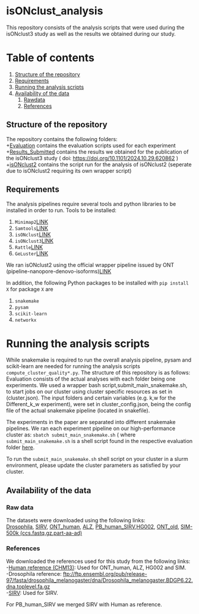 # isONclust_analysis
This repository consists of the analysis scripts that were used during the isONclust3 study as well as the results we obtained during our study.


# Table of contents
1. [Structure of the repository](#structure)
2. [Requirements](#requirements)
3. [Running the analysis scripts](#run_analyses)
4. [Availability of the data](#data_avail)
      1. [Rawdata](#raw)
      2. [References](#refs)
## Structure of the repository<a name="structure"></a>  
The repository contains the following folders: <br />
+[Evaluation](Evaluation) contains the evaluation scripts used for each experiment <br />
+[Results_Submitted](Results_Submitted) contains the results we obtained for the publication of the isONclust3 study ( doi: https://doi.org/10.1101/2024.10.29.620862 )<br />
+[isONclust2](isONclust2) contains the script run for the analysis of isONclust2 (seperate due to isONclust2 requiring its own wrapper script)<br />

## Requirements<a name="requirements"></a>

The analysis pipelines require several tools and python libraries to be installed in order to run.
Tools to be installed: 
1. `Minimap2`[LINK](https://github.com/lh3/minimap2)
2. `Samtools`[LINK](http://www.htslib.org/)
3. `isONclust`[LINK](https://github.com/ksahlin/isONclust)
4. `isONclust3`[LINK](https://github.com/aljpetri/isONclust3)
5. `Rattle`[LINK](https://github.com/comprna/RATTLE)
6. `GeLuster`[LINK](https://github.com/yutingsdu/GeLuster)

We ran isONclust2 using the official wrapper pipeline issued by ONT (pipeline-nanopore-denovo-isoforms)[LINK](https://github.com/nanoporetech/pipeline-nanopore-denovo-isoforms)

In addition, the following Python packages to be installed with ``pip install X`` for package `X` are

1. `snakemake`
2. `pysam`
3. `scikit-learn`
4. `networkx`

# Running the analysis scripts <a name="run_analyses"></a>
   
While snakemake is required to run the overall analysis pipeline, pysam and scikit-learn are needed for running the analysis scripts `compute_cluster_quality*.py`.
The structure of this repository is as follows: Evaluation consists of the actual analyses with each folder being one experiments. We used a wrapper bash script,submit_main_snakemake.sh, to start jobs on our cluster using cluster specific resources as set in (cluster.json). The input folders and certain variables (e.g. k,w for the Different_k_w experiment), were set in cluster_config.json, being the config file of the actual snakemake pipeline (located in snakefile). 

The experiments in the paper are separated into different snakemake pipelines. We ran each experiment pipeline on our high-performance cluster as: ``sbatch submit_main_snakemake.sh`` ( where `submit_main_snakemake.sh` is a shell script found in the respective evaluation folder [here](https://github.com/aljpetri/isONclust_analysis/tree/main/Evaluation). <br />

To run the `submit_main_snakemake.sh` shell script on your cluster in a slurm environment, please update the cluster parameters as satisfied by your cluster.


## Availability of the data<a name="data_avail"></a>

### Raw data<a name="raw"></a>

The datasets were downloaded using the following links:<br />
[Drosophila](https://www.ebi.ac.uk/ena/browser/view/PRJEB34849), [SIRV](https://www.ebi.ac.uk/ena/browser/view/PRJEB34849), [ONT_human](https://www.ncbi.nlm.nih.gov/sra/DRX524696), [ALZ](https://downloads.pacbcloud.com/public/dataset/Alzheimer2019_IsoSeq/), [PB_human_SIRV](https://downloads.pacbcloud.com/public/dataset/UHRRisoseq2021/Intermediate-FullLengthReads/),[HG002](https://downloads.pacbcloud.com/public/dataset/Kinnex-full-length-RNA/DATA-Revio-HG002-1/2-FLNC/), [ONT_old](https://s3.amazonaws.com/nanopore-human-wgs/rna/fastq/Bham_Run1_20171115_1D.pass.dedup.fastq), [SIM-500k (ccs.fastq.gz.part-aa-ad)](https://github.com/ksahlin/isONclust/tree/master/test)

### References<a name="refs"></a>

We downloaded the references used for this study from the following links: <br />
-[Human reference (CHM13)](https://github.com/marbl/CHM13): Used for ONT_human, ALZ, HG002 and SIM. <br />
-Drosophila reference: ftp://ftp.ensembl.org/pub/release-97/fasta/drosophila_melanogaster/dna/Drosophila_melanogaster.BDGP6.22.dna.toplevel.fa.gz <br />
-[SIRV](https://www.lexogen.com/wp-content/uploads/2018/08/SIRV_Set1_Lot00141_Sequences_170612a-ZIP.zip): Used for SIRV. <br />

For PB_human_SIRV we merged SIRV with Human as reference.



